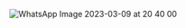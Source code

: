 ![WhatsApp Image 2023-03-09 at 20 40 00](https://user-images.githubusercontent.com/83288606/224067296-c7a16647-c5d7-4d8e-9752-c81753dfa864.jpeg)
